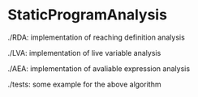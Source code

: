 # StaticProgramAnalysis

./RDA: implementation of reaching definition analysis

./LVA: implementation of live variable analysis

./AEA: implementation of avaliable expression analysis

./tests: some example for the above algorithm

